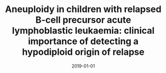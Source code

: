 ---
abstract: ''
authors:
- Stefanie Groenefeld-Krentz
- Michael Schroeder
- Michael Reiter
- Malwine Pogodzinski
- Helia Pimentel-Gutierrez
- Renia Vagkopoulou
- Jana Hof
- Christiane Chen-Santel
- Karin Nebral
- Jutta Bradtke
- Seval Türkmen
- Claudia Baldus
- Stefan Gattenlöhner
- Oskar Haas
- Arend von Stackelberg
- Leonid Karawajew
- Cornelia Eckert
- Renate Kirschner-Schwabe
date: '2019-01-01'
featured: false
links:
- name: Publik
  url: https://publik.tuwien.ac.at/showentry.php?ID=284220&lang=2
publication: British Journal of Haematology, 185 (2019), 2; S. 266 - 283
publication_types:
- '2'
publishDate: '2019-01-01'
title: 'Aneuploidy in children with relapsed B-cell precursor acute lymphoblastic
  leukaemia: clinical importance of detecting a hypodiploid origin of relapse'
url_pdf: ''
---